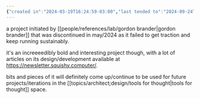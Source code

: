 ```yaml
---
{"created in":"2024-03-19T16:24:59-03:00","last tended to":"2024-09-24T16:16:47-03:00","tags":["🌱","knowledgemanagement","local-first","decentralized","open-source","protocol","top3","project","tool","AI","toolsforthought"],"relevancescore":91,"dg-publish":true,"notestage":["🌱"],"permalink":"/projects-and-tools/projects/lab/subconscious-tool/","dgPassFrontmatter":true,"created":"2024-03-19T16:24:59.100-03:00","updated":"2024-09-24T16:16:45.110-03:00"}
---
```


a project initiated by [[people/references/lab/gordon brander\|gordon brander]] that was discontinued in may/2024 as it failed to get traction and keep running sustainably.

it's an increeeedibly bold and interesting project though, with a lot of articles on its design/development available at https://newsletter.squishy.computer/.

bits and pieces of it will definitely come up/continue to be used for future projects/iterations in the [[topics/architect;design/tools for thought\|tools for thought]] space.